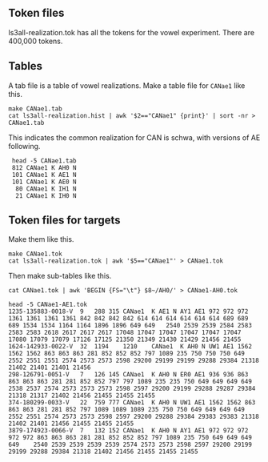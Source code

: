 ## Token files
ls3all-realization.tok has all the tokens for the vowel experiment. There are 400,000 tokens.

## Tables
A tab file is a table of vowel realizations.  Make a table file for `CANae1` like this.
```
make CANae1.tab
cat ls3all-realization.hist | awk '$2=="CANae1" {print}' | sort -nr > CANae1.tab
```
This indicates the common realization for CAN is schwa, with versions of AE following.
```
 head -5 CANae1.tab
 812 CANae1	K AH0 N
 101 CANae1	K AE1 N
 101 CANae1	K AE0 N
  80 CANae1	K IH1 N
  21 CANae1	K IH0 N
```
## Token files for targets
Make them like this.
```
make CANae1.tok
cat ls3all-realization.tok | awk '$5=="CANae1"' > CANae1.tok
```
Then make sub-tables like this.
```
cat CANae1.tok | awk 'BEGIN {FS="\t"} $8~/AH0/' > CANae1-AH0.tok

head -5 CANae1-AE1.tok
1235-135883-0018-V	9	288	315	CANae1	K AE1 N	AY1	AE1	972 972 972 1361 1361 1361 1361 842 842 842 842 614 614 614 614 614 614 689 689 689 1534 1534 1164 1164 1896 1896 649 649	2540 2539 2539 2584 2583 2583 2583 2618 2617 2617 2617 17048 17047 17047 17047 17047 17047 17080 17079 17079 17126 17125 21350 21349 21430 21429 21456 21455
1624-142933-0022-V	32	1194	1210	CANae1	K AH0 N	UW1	AE1	1562 1562 1562 863 863 863 281 852 852 852 797 1089 235 750 750 750 649	2552 2551 2551 2574 2573 2573 2598 29200 29199 29199 29288 29384 21318 21402 21401 21401 21456
298-126791-0051-V	7	126	145	CANae1	K AH0 N	ER0	AE1	936 936 863 863 863 863 281 281 852 852 797 797 1089 235 235 750 649 649 649 649	2538 2537 2574 2573 2573 2573 2598 2597 29200 29199 29288 29287 29384 21318 21317 21402 21456 21455 21455 21455
374-180299-0033-V	22	759	777	CANae1	K AH0 N	UW1	AE1	1562 1562 863 863 863 281 281 852 797 1089 1089 1089 235 750 750 649 649 649 649	2552 2551 2574 2573 2573 2598 2597 29200 29288 29384 29383 29383 21318 21402 21401 21456 21455 21455 21455
3879-174923-0066-V	7	132	152	CANae1	K AH0 N	AY1	AE1	972 972 972 972 972 863 863 863 281 281 852 852 852 797 1089 235 750 649 649 649 649	2540 2539 2539 2539 2539 2574 2573 2573 2598 2597 29200 29199 29199 29288 29384 21318 21402 21456 21455 21455 21455
```

